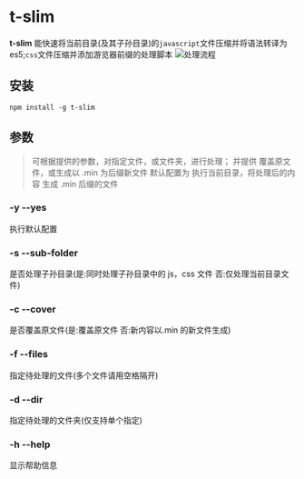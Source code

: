 # t-slim

**t-slim** 能快速将当前目录(及其子孙目录)的`javascript`文件压缩并将语法转译为 es5;`css`文件压缩并添加游览器前缀的处理脚本
![处理流程](https://z3.ax1x.com/2021/04/30/gA87Us.jpg)

## 安装

```
npm install -g t-slim
```

## 参数

> 可根据提供的参数，对指定文件，或文件夹，进行处理；
> 并提供 覆盖原文件，或生成以 .min 为后缀新文件
> 默认配置为 执行当前目录，将处理后的内容 生成 .min 后缀的文件

### -y --yes

执行默认配置

### -s --sub-folder

是否处理子孙目录(是:同时处理子孙目录中的 js，css 文件 否:仅处理当前目录文件)

### -c --cover

是否覆盖原文件(是:覆盖原文件 否:新内容以.min 的新文件生成)

### -f --files

指定待处理的文件(多个文件请用空格隔开)

### -d --dir

指定待处理的文件夹(仅支持单个指定)

### -h --help

显示帮助信息
